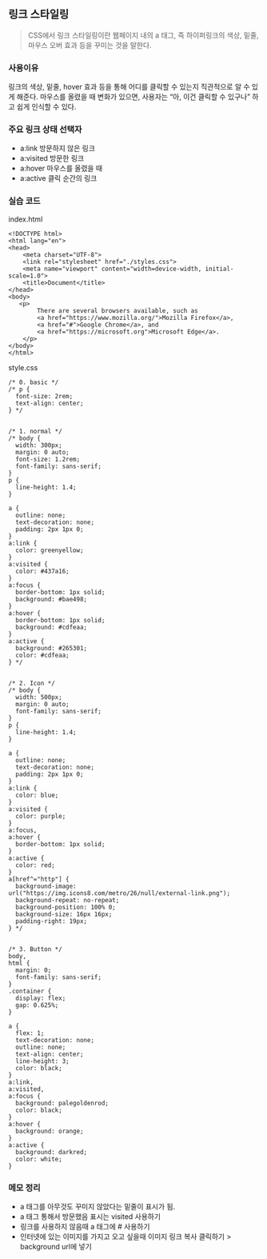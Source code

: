 ## 링크 스타일링
> CSS에서 링크 스타일링이란 웹페이지 내의 a 태그, 즉 하이퍼링크의 색상, 밑줄, 마우스 오버 효과 등을 꾸미는 것을 말한다.

### 사용이유 
링크의 색상, 밑줄, hover 효과 등을 통해 어디를 클릭할 수 있는지 직관적으로 알 수 있게 해준다.
마우스를 올렸을 때 변화가 있으면, 사용자는 “아, 이건 클릭할 수 있구나” 하고 쉽게 인식할 수 있다.

### 주요 링크 상태 선택자
+ a:link	방문하지 않은 링크
+ a:visited	방문한 링크
+ a:hover	마우스를 올렸을 때
+ a:active	클릭 순간의 링크

### 실습 코드 

index.html
```
<!DOCTYPE html>
<html lang="en">
<head>
    <meta charset="UTF-8">
    <link rel="stylesheet" href="./styles.css">
    <meta name="viewport" content="width=device-width, initial-scale=1.0">
    <title>Document</title>
</head>
<body>
   <p>
        There are several browsers available, such as 
        <a href="https://www.mozilla.org/">Mozilla Firefox</a>,
        <a href="#">Google Chrome</a>, and 
        <a href="https://microsoft.org">Microsoft Edge</a>.
    </p>
</body>
</html>
```

style.css
```
/* 0. basic */
/* p {
  font-size: 2rem;
  text-align: center;
} */


/* 1. normal */
/* body {
  width: 300px;
  margin: 0 auto;
  font-size: 1.2rem;
  font-family: sans-serif;
}
p {
  line-height: 1.4;
}

a {
  outline: none;
  text-decoration: none;
  padding: 2px 1px 0;
}
a:link {
  color: greenyellow;
}
a:visited {
  color: #437a16;
}
a:focus {
  border-bottom: 1px solid;
  background: #bae498;
}
a:hover {
  border-bottom: 1px solid;
  background: #cdfeaa;
}
a:active {
  background: #265301;
  color: #cdfeaa;
} */


/* 2. Icon */
/* body {
  width: 500px;
  margin: 0 auto;
  font-family: sans-serif;
}
p {
  line-height: 1.4;
}

a {
  outline: none;
  text-decoration: none;
  padding: 2px 1px 0;
}
a:link {
  color: blue;
}
a:visited {
  color: purple;
}
a:focus,
a:hover {
  border-bottom: 1px solid;
}
a:active {
  color: red;
}
a[href^="http"] {
  background-image: url("https://img.icons8.com/metro/26/null/external-link.png");
  background-repeat: no-repeat;
  background-position: 100% 0;
  background-size: 16px 16px;
  padding-right: 19px;
} */


/* 3. Button */
body,
html {
  margin: 0;
  font-family: sans-serif;
}
.container {
  display: flex;
  gap: 0.625%;
}

a {
  flex: 1;
  text-decoration: none;
  outline: none;
  text-align: center;
  line-height: 3;
  color: black;
}
a:link,
a:visited,
a:focus {
  background: palegoldenrod;
  color: black;
}
a:hover {
  background: orange;
}
a:active {
  background: darkred;
  color: white;
}
```

### 메모 정리 
+ a 태그를 아무것도 꾸미지 않았다는 밑줄이 표시가 됨.
+ a 태그 통해서 방문했음 표시는 visited 사용하기
+ 링크를 사용하지 않음때 a 태그에 # 사용하기
+ 인터넷에 있는 이미지를 가지고 오고 싶을때 이미지 링크 복사 클릭하기 > background url에 넣기 

